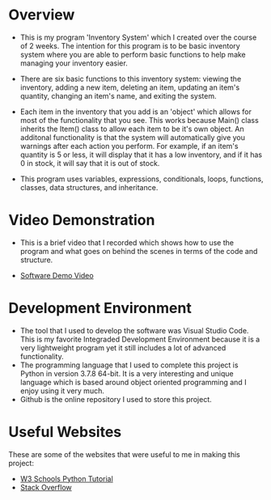 # Overview

* This is my program 'Inventory System' which I created over the course of 2 weeks. The intention for this program is to be basic inventory system where you are able to perform basic functions to help make managing your inventory easier.

* There are six basic functions to this inventory system: viewing the inventory, adding a new item, deleting an item, updating an item's quantity, changing an item's name, and exiting the system. 

* Each item in the inventory that you add is an 'object' which allows for most of the functionality that you see. This works because Main() class inherits the Item() class to allow each item to be it's own object. An additonal functionality is that the system will automatically give you warnings after each action you perform. For example, if an item's quantity is 5 or less, it will display that it has a low inventory, and if it has 0 in stock, it will say that it is out of stock.

* This program uses variables, expressions, conditionals, loops, functions, classes, data structures, and inheritance.

# Video Demonstration

* This is a brief video that I recorded which shows how to use the program and what goes on behind the scenes in terms of the code and structure.

* [Software Demo Video](https://youtu.be/3qxSU7dkjyE)

# Development Environment

* The tool that I used to develop the software was Visual Studio Code. This is my favorite Integraded Development Environment because it is a very lightweight program yet it still includes a lot of advanced functionality.
* The programming language that I used to complete this project is Python in version 3.7.8 64-bit. It is a very interesting and unique language which is based around object oriented programming and I enjoy using it very much.
* Github is the online repository I used to store this project.

# Useful Websites

These are some of the websites that were useful to me in making this project:
* [W3 Schools Python Tutorial](https://www.w3schools.com/python/)
* [Stack Overflow](https://stackoverflow.com/)
